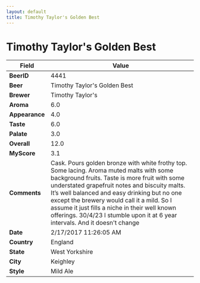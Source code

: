 ```yaml
---
layout: default
title: Timothy Taylor's Golden Best
---
```


# Timothy Taylor's Golden Best

| Field         | Value     |
|---------------|-----------|
| **BeerID** | 4441 |
| **Beer** | Timothy Taylor's Golden Best |
| **Brewer** | Timothy Taylor&#39;s |
| **Aroma** | 6.0 |
| **Appearance** | 4.0 |
| **Taste** | 6.0 |
| **Palate** | 3.0 |
| **Overall** | 12.0 |
| **MyScore** | 3.1 |
| **Comments** | Cask. Pours golden bronze with white frothy top. Some lacing. Aroma muted malts with some background fruits. Taste is more fruit with some understated grapefruit notes and biscuity malts. It’s well balanced and easy drinking but no one except the brewery would call it a mild. So I assume it just fills a niche in their well known offerings. 30/4/23 I stumble upon it at 6 year intervals. And it doesn't change  |
| **Date** | 2/17/2017 11:26:05 AM |
| **Country** | England |
| **State** | West Yorkshire |
| **City** | Keighley |
| **Style** | Mild Ale |
